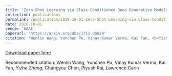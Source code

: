 ```yaml
---
title: "Zero-Shot Learning via Class-Conditioned Deep Generative Models."
collection: publications
permalink: /publication/2018-10-01-Zero-Shot-Learning-via-Class-Conditioned-Deep-Generative-Models
date: 2018-10-01
venue: 'AAAI'
paperurl: 'https://arxiv.org/abs/1711.05820'
citation: 'Wenlin Wang, Yunchen Pu, Vinay Kumar Verma, Kai Fan, <b>Yizhe Zhang</b>, Changyou Chen, Piyush Rai, Lawrence Carin'
---
```


[Download paper here](https://arxiv.org/abs/1711.05820)

Recommended citation: Wenlin Wang, Yunchen Pu, Vinay Kumar Verma, Kai Fan, *Yizhe Zhang*, Changyou Chen, Piyush Rai, Lawrence Carin